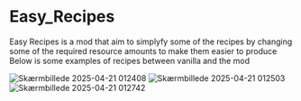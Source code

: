 # Easy_Recipes

Easy Recipes is a mod that aim to simplyfy some of the recipes by changing some of the required resource amounts to make them easier to produce Below is some examples of recipes between vanilla and the mod

![Skærmbillede 2025-04-21 012408](https://github.com/user-attachments/assets/00778bf7-a207-4b4f-8427-e7eff4a93546) ![Skærmbillede 2025-04-21 012503](https://github.com/user-attachments/assets/f9c9e3c1-efef-4065-b9f1-929990f0dfde)
![Skærmbillede 2025-04-21 012742](https://github.com/user-attachments/assets/33c25a2f-1be0-4e3e-8bda-837ca68ea842)

